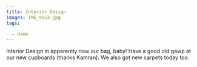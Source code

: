 ```yaml
---
title: Interior Design
images: IMG_9553.jpg
tags:

  - Home
---
```

Interior Design in apparently now our bag, baby! Have a good old gawp at our new cupboards (thanks Kamran). We also got new carpets today too. 